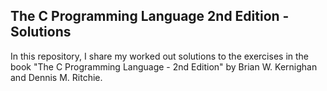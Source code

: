 <h2>The C Programming Language 2nd Edition - Solutions</h2>

<p>In this repository, I share my worked out solutions to the exercises in the book "The C Programming Language - 2nd Edition" by Brian W. Kernighan and Dennis M. Ritchie.</p>


